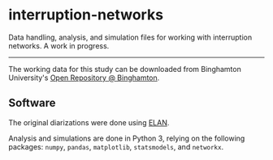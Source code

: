 # interruption-networks
Data handling, analysis, and simulation files for working with interruption networks. A work in progress.

---

The working data for this study can be downloaded from Binghamton University's [Open Repository @ Binghamton](https://orb.binghamton.edu/management_fac/2/).

## Software

The original diarizations were done using [ELAN](https://archive.mpi.nl/tla/elan).

Analysis and simulations are done in Python 3, relying on the following packages: `numpy`, `pandas`, `matplotlib`, `statsmodels`, and `networkx`.